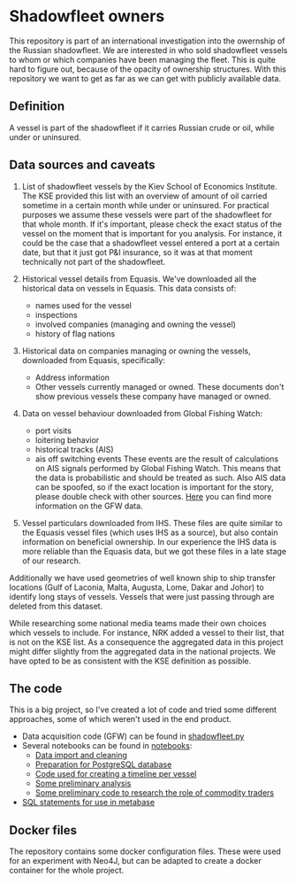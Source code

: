 # Shadowfleet owners

This repository is part of an international investigation into the owernship of the Russian shadowfleet. We are interested in who sold shadowfleet vessels to whom or which companies have been managing the fleet. This is quite hard to figure out, because of the opacity of ownership structures. With this repository we want to get as far as we can get with publicly available data.

## Definition

A vessel is part of the shadowfleet if it carries Russian crude or oil, while under or uninsured.

## Data sources and caveats

1. List of shadowfleet vessels by the Kiev School of Economics Institute. The KSE provided this list with an overview of amount of oil carried sometime in a certain month while under or uninsured. For practical purposes we assume these vessels were part of the shadowfleet for that whole month. If it's important, please check the exact status of the vessel on the moment that is important for you analysis. For instance, it could be the case that a shadowfleet vessel entered a port at a certain date, but that it just got P&I insurance, so it was at that moment technically not part of the shadowfleet.

2. Historical vessel details from Equasis. We've downloaded all the historical data on vessels in Equasis. This data consists of:
    - names used for the vessel
    - inspections
    - involved companies (managing and owning the vessel)
    - history of flag nations

3. Historical data on companies managing or owning the vessels, downloaded from Equasis, specifically:
    - Address information
    - Other vessels currently managed or owned. These documents don't show previous vessels these company have managed or owned. 

4. Data on vessel behaviour downloaded from Global Fishing Watch:
    - port visits
    - loitering behavior
    - historical tracks (AIS)
    - ais off switching events
    These events are the result of calculations on AIS signals performed by Global Fishing Watch. This means that the data is probabilistic and should be treated as such. Also AIS data can be spoofed, so if the exact location is important for the story, please double check with other sources. [Here](https://globalfishingwatch.org/datasets-and-code/) you can find more information on the GFW data.

5. Vessel particulars downloaded from IHS. These files are quite similar to the Equasis vessel files (which uses IHS as a source), but also contain information on beneficial ownership. In our experience the IHS data is more reliable than the Equasis data, but we got these files in a late stage of our research.

Additionally we have used geometries of well known ship to ship transfer locations (Gulf of Laconia, Malta, Augusta, Lome, Dakar and Johor) to identify long stays of vessels. Vessels that were just passing through are deleted from this dataset.

While researching some national media teams made their own choices which vessels to include. For instance, NRK added a vessel to their list, that is not on the KSE list. As a consequence the aggregated data in this project might differ slightly from the aggregated data in the national projects. We have opted to be as consistent with the KSE definition as possible. 

## The code

This is a big project, so I've created a lot of code and tried some different approaches, some of which weren't used in the end product.

- Data acquisition code (GFW) can be found in [shadowfleet.py](src/shadowfleet.py)
- Several notebooks can be found in [notebooks](notebooks/):
  - [Data import and cleaning](notebooks/data_import_and_cleaning.ipynb)
  - [Preparation for PostgreSQL database](notebooks/db_prep.ipynb)
  - [Code used for creating a timeline per vessel](notebooks/create_timeline.ipynb)
  - [Some preliminary analysis](notebooks/analysis.ipynb)
  - [Some preliminary code to research the role of commodity traders](notebooks/commodity_traders.ipynb)
- [SQL statements for use in metabase](sql/)

## Docker files

The repository contains some docker configuration files. These were used for an experiment with Neo4J, but can be adapted to create a docker container for the whole project.

